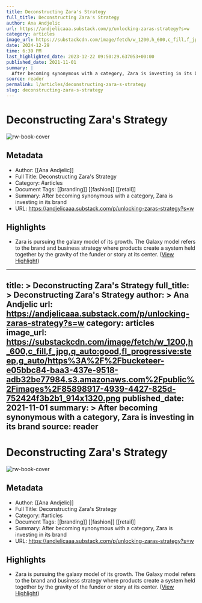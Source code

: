 ```yaml
---
title: Deconstructing Zara's Strategy
full_title: Deconstructing Zara's Strategy
author: Ana Andjelic
url: https://andjelicaaa.substack.com/p/unlocking-zaras-strategy?s=w
category: articles
image_url: https://substackcdn.com/image/fetch/w_1200,h_600,c_fill,f_jpg,q_auto:good,fl_progressive:steep,g_auto/https%3A%2F%2Fbucketeer-e05bbc84-baa3-437e-9518-adb32be77984.s3.amazonaws.com%2Fpublic%2Fimages%2F85898917-4939-4427-825d-752424f3b2b1_914x1320.png
date: 2024-12-29
time: 6:39 PM
last_highlighted_date: 2023-12-22 09:50:29.637053+00:00
published_date: 2021-11-01
summary: |
  After becoming synonymous with a category, Zara is investing in its brand
source: reader
permalink: l/articles/deconstructing-zara-s-strategy
slug: deconstructing-zara-s-strategy
---
```

# Deconstructing Zara's Strategy

![rw-book-cover](https://substackcdn.com/image/fetch/w_1200,h_600,c_fill,f_jpg,q_auto:good,fl_progressive:steep,g_auto/https%3A%2F%2Fbucketeer-e05bbc84-baa3-437e-9518-adb32be77984.s3.amazonaws.com%2Fpublic%2Fimages%2F85898917-4939-4427-825d-752424f3b2b1_914x1320.png)

## Metadata
- Author: [[Ana Andjelic]]
- Full Title: Deconstructing Zara's Strategy
- Category: #articles
- Document Tags: [[branding]] [[fashion]] [[retail]] 
- Summary: After becoming synonymous with a category, Zara is investing in its brand
- URL: https://andjelicaaa.substack.com/p/unlocking-zaras-strategy?s=w

## Highlights
- Zara is pursuing the galaxy model of its growth. The Galaxy model refers to the brand and business strategy where products create a system held together by the gravity of the funder or story at its center. ([View Highlight](https://read.readwise.io/read/01hj8exxbb75zzz5vcck8ew2jy))


---
title: >
  Deconstructing Zara's Strategy
full_title: >
  Deconstructing Zara's Strategy
author: >
  Ana Andjelic
url: https://andjelicaaa.substack.com/p/unlocking-zaras-strategy?s=w
category: articles
image_url: https://substackcdn.com/image/fetch/w_1200,h_600,c_fill,f_jpg,q_auto:good,fl_progressive:steep,g_auto/https%3A%2F%2Fbucketeer-e05bbc84-baa3-437e-9518-adb32be77984.s3.amazonaws.com%2Fpublic%2Fimages%2F85898917-4939-4427-825d-752424f3b2b1_914x1320.png
published_date: 2021-11-01
summary: >
  After becoming synonymous with a category, Zara is investing in its brand
source: reader
---
# Deconstructing Zara's Strategy

![rw-book-cover](https://substackcdn.com/image/fetch/w_1200,h_600,c_fill,f_jpg,q_auto:good,fl_progressive:steep,g_auto/https%3A%2F%2Fbucketeer-e05bbc84-baa3-437e-9518-adb32be77984.s3.amazonaws.com%2Fpublic%2Fimages%2F85898917-4939-4427-825d-752424f3b2b1_914x1320.png)

## Metadata
- Author: [[Ana Andjelic]]
- Full Title: Deconstructing Zara's Strategy
- Category: #articles
- Document Tags: [[branding]] [[fashion]] [[retail]] 
- Summary: After becoming synonymous with a category, Zara is investing in its brand
- URL: https://andjelicaaa.substack.com/p/unlocking-zaras-strategy?s=w

## Highlights
- Zara is pursuing the galaxy model of its growth. The Galaxy model refers to the brand and business strategy where products create a system held together by the gravity of the funder or story at its center. ([View Highlight](https://read.readwise.io/read/01hj8exxbb75zzz5vcck8ew2jy))


